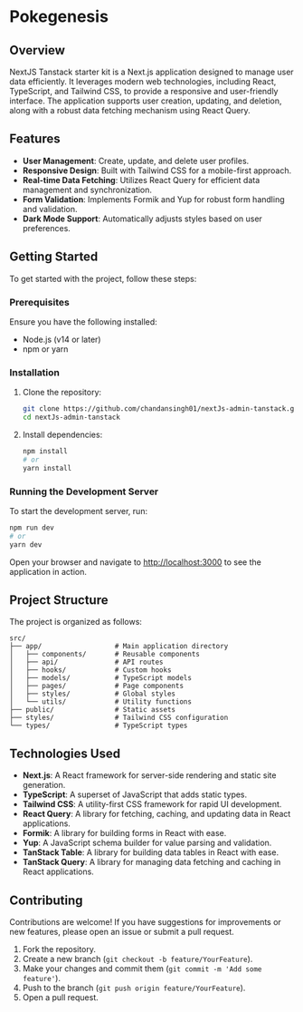 # Pokegenesis

## Overview

NextJS Tanstack starter kit is a Next.js application designed to manage user data efficiently. It leverages modern web technologies, including React, TypeScript, and Tailwind CSS, to provide a responsive and user-friendly interface. The application supports user creation, updating, and deletion, along with a robust data fetching mechanism using React Query.

## Features

- **User Management**: Create, update, and delete user profiles.
- **Responsive Design**: Built with Tailwind CSS for a mobile-first approach.
- **Real-time Data Fetching**: Utilizes React Query for efficient data management and synchronization.
- **Form Validation**: Implements Formik and Yup for robust form handling and validation.
- **Dark Mode Support**: Automatically adjusts styles based on user preferences.

## Getting Started

To get started with the project, follow these steps:

### Prerequisites

Ensure you have the following installed:

- Node.js (v14 or later)
- npm or yarn

### Installation

1. Clone the repository:

   ```bash
   git clone https://github.com/chandansingh01/nextJs-admin-tanstack.git
   cd nextJs-admin-tanstack
   ```

2. Install dependencies:

   ```bash
   npm install
   # or
   yarn install
   ```

### Running the Development Server

To start the development server, run:

```bash
npm run dev
# or
yarn dev
```

Open your browser and navigate to [http://localhost:3000](http://localhost:3000) to see the application in action.

## Project Structure

The project is organized as follows:

```
src/
├── app/                  # Main application directory
│   ├── components/       # Reusable components
│   ├── api/              # API routes
│   ├── hooks/            # Custom hooks
│   ├── models/           # TypeScript models
│   ├── pages/            # Page components
│   ├── styles/           # Global styles
│   └── utils/            # Utility functions
├── public/               # Static assets
├── styles/               # Tailwind CSS configuration
└── types/                # TypeScript types
```

## Technologies Used

- **Next.js**: A React framework for server-side rendering and static site generation.
- **TypeScript**: A superset of JavaScript that adds static types.
- **Tailwind CSS**: A utility-first CSS framework for rapid UI development.
- **React Query**: A library for fetching, caching, and updating data in React applications.
- **Formik**: A library for building forms in React with ease.
- **Yup**: A JavaScript schema builder for value parsing and validation.
- **TanStack Table**: A library for building data tables in React with ease.
- **TanStack Query**: A library for managing data fetching and caching in React applications.


## Contributing

Contributions are welcome! If you have suggestions for improvements or new features, please open an issue or submit a pull request.

1. Fork the repository.
2. Create a new branch (`git checkout -b feature/YourFeature`).
3. Make your changes and commit them (`git commit -m 'Add some feature'`).
4. Push to the branch (`git push origin feature/YourFeature`).
5. Open a pull request.


